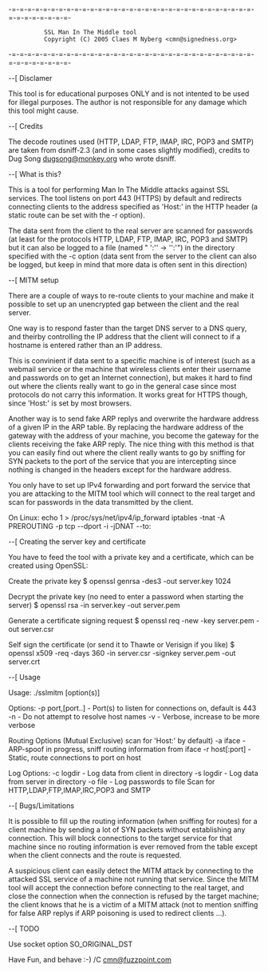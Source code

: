-=-=-=-=-=-=-=-=-=-=-=-=-=-=-=-=-=-=-=-=-=-=-=-=-=-=-=-=-=-=-=-=-=-=-=-=-=-=-=-
            
              SSL Man In The Middle tool
              Copyright (C) 2005 Claes M Nyberg <cmn@signedness.org>

-=-=-=-=-=-=-=-=-=-=-=-=-=-=-=-=-=-=-=-=-=-=-=-=-=-=-=-=-=-=-=-=-=-=-=-=-=-=-=-


--[ Disclamer

  This tool is for educational purposes ONLY and is not intented to be used
  for illegal purposes. The author is not responsible for any damage which
  this tool might cause.


--[ Credits

  The decode routines used (HTTP, LDAP, FTP, IMAP, IRC, POP3 and SMTP) 
  are taken from dsniff-2.3 (and in some cases slightly modified), 
  credits to Dug Song <dugsong@monkey.org> who wrote dsniff.


--[ What is this?

  This is a tool for performing Man In The Middle attacks against SSL services.
  The tool listens on port 443 (HTTPS) by default and redirects connecting clients
  to the address specified as 'Host:' in the HTTP header (a static route can be 
  set with the -r option).
  
  The data sent from the client to the real server are scanned for passwords 
  (at least for the protocols HTTP, LDAP, FTP, IMAP, IRC, POP3 and SMTP) but 
  it can also be logged to a file (named "<timestamp> <ip>':'<port>' -> '<ip>':'<port>") 
  in the directory specified with the -c option (data sent from the server to the client 
  can also be logged, but keep in mind that more data is often sent in this direction) 
 

--[ MITM setup
  
  There are a couple of ways to re-route clients to your machine and make it 
  possible to set up an unencrypted gap between the client and the real server. 
  
  One way is to respond faster than the target DNS server to a DNS query, 
  and theirby controlling the IP address that the client will connect to 
  if a hostname is entered rather than an IP address. 
  
  This is convinient if data sent to a specific machine is of interest (such 
  as a webmail service or the machine that wireless clients enter their 
  username and passwords on to get an Internet connection), but makes it hard 
  to find out where the clients really want to go in the general case since most 
  protocols do not carry this information. It works great for HTTPS though, 
  since 'Host:' is set by most browsers.

  Another way is to send fake ARP replys and overwrite the hardware address
  of a given IP in the ARP table. By replacing the hardware address of the
  gateway with the address of your machine, you become the gateway for the
  clients receiving the fake ARP reply. 
  The nice thing with this method is that you can easily find out where
  the client really wants to go by sniffing for SYN packets to the port
  of the service that you are intercepting since nothing is changed in
  the headers except for the hardware address.

  You only have to set up IPv4 forwarding and port forward the service 
  that you are attacking to the MITM tool which will connect to the real 
  target and scan for passwords in the data transmitted by the client.
  
  On Linux:
  echo 1 > /proc/sys/net/ipv4/ip_forward
  iptables -tnat -A PREROUTING -p tcp --dport<port> -i<iface> -jDNAT --to<host>:<port>


--[ Creating the server key and certificate

  You have to feed the tool with a private key and a certificate, which
  can be created using OpenSSL:

  Create the private key
  $ openssl genrsa -des3 -out server.key 1024

  Decrypt the private key (no need to enter a password when starting the server)
  $ openssl rsa -in server.key -out server.pem

  Generate a certificate signing request
  $ openssl req -new -key server.pem -out server.csr

  Self sign the certificate (or send it to Thawte or Verisign if you like)
  $ openssl x509 -req -days 360 -in server.csr -signkey server.pem -out server.crt
  

--[ Usage

  Usage: ./sslmitm <keyfile> <certfile> [option(s)]

  Options:
    -p port,[port..]   - Port(s) to listen for connections on, default is 443
    -n                 - Do not attempt to resolve host names
    -v                 - Verbose, increase to be more verbose

  Routing Options (Mutual Exclusive) scan for 'Host:' by default)
    -a iface           - ARP-spoof in progress, sniff routing information from iface
    -r host[:port]     - Static, route connections to port on host

  Log Options:
    -c logdir          - Log data from client in directory
    -s logdir          - Log data from server in directory
    -o file            - Log passwords to file
                         Scan for HTTP,LDAP,FTP,IMAP,IRC,POP3 and SMTP

--[ Bugs/Limitations
  
  It is possible to fill up the routing information (when sniffing for routes) 
  for a client machine by sending a lot of SYN packets without establishing any 
  connection. This will block connections to the target service for that machine 
  since no routing information is ever removed from the table except when the 
  client connects and the route is requested. 
  
  A suspicious client can easily detect the MITM attack by connecting to the 
  attacked SSL service of a machine not running that service. Since the MITM 
  tool will accept the connection before connecting to the real target, 
  and close the connection when the connection is refused by the target machine; 
  the client knows that he is a victim of a MITM attack (not to mention sniffing 
  for false ARP replys if ARP poisoning is used to redirect clients ...). 

--[ TODO

  Use socket option SO_ORIGINAL_DST


Have Fun, and behave :-)
/C <cmn@fuzzpoint.com>

